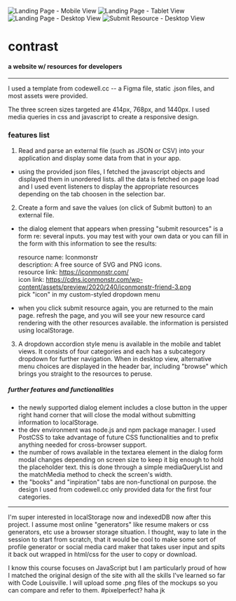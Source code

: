 ![Landing Page - Mobile View](https://user-images.githubusercontent.com/69234359/161306376-61de828a-438c-4856-b999-9e9c25380bb4.png)
![Landing Page - Tablet View](https://user-images.githubusercontent.com/69234359/161306377-e4305dae-12cd-4a3f-80b3-f00a52534a32.png)
![Landing Page - Desktop View](https://user-images.githubusercontent.com/69234359/161306379-f18bc847-5479-4854-a534-e364b5498e7d.png)
![Submit Resource - Desktop View](https://user-images.githubusercontent.com/69234359/161306380-bab3991a-9904-4f18-8935-b788dd230614.png)
# contrast

#### a website w/ resources for developers
<hr>

I used a template from codewell.cc -- a Figma file, static .json files, and most assets were provided.

The three screen sizes targeted are 414px, 768px, and 1440px. I used media queries in css and javascript to create a responsive design.

### features list

1. Read and parse an external file (such as JSON or CSV) into your application and display some data from that in your app.
- using the provided json files, I fetched the javascript objects and displayed them in unordered lists. all the data is fetched on page load and I used event listeners to display the appropriate resources depending on the tab choosen in the selection bar.

2. Create a form and save the values (on click of Submit button) to an external file.
- the dialog element that appears when pressing "submit resources" is a form re: several inputs. you may test with your own data or you can fill in the form with this information to see the results:

  resource name: Iconmonstr<br>
  description: A free source of SVG and PNG icons.<br>
  resource link: https://iconmonstr.com/<br>
  icon link: https://cdns.iconmonstr.com/wp-content/assets/preview/2020/240/iconmonstr-friend-3.png<br>
  pick "icon" in my custom-styled dropdown menu<br>
  
- when you click submit resource again, you are returned to the main page. refresh the page, and you will see your new resource card rendering with the other resources available. the information is persisted using localStorage.

3. A dropdown accordion style menu is available in the mobile and tablet views. It consists of four categories and each has a subcategory dropdown for further navigation. When in desktop view, alternative menu choices are displayed in the header bar, including "browse" which brings you straight to the resources to peruse.

##### further features and functionalities

- the newly supported dialog element includes a close button in the upper right hand corner that will close the modal without submitting information to localStorage.
- the dev environment was node.js and npm package manager. I used PostCSS to take advantage of future CSS functionalities and to prefix anything needed for cross-browser support.
- the number of rows available in the textarea element in the dialog form modal changes depending on screen size to keep it big enough to hold the placeholder text. this is done through a simple mediaQueryList and the matchMedia method to check the screen's width.
- the "books" and "inpiration" tabs are non-functional on purpose. the design I used from codewell.cc only provided data for the first four categories.

<hr>
I'm super interested in localStorage now and indexedDB now after this project. I assume most online "generators" like resume makers or css generators, etc use a browser storage situation. I thought, way to late in the session to start from scratch, that it would be cool to make some sort of profile generator or social media card maker that takes user input and spits it back out wrapped in html/css for the user to copy or download. 

I know this course focuses on JavaScript but I am particularly proud of how I matched the original design of the site with all the skills I've learned so far with Code Louisville. I will upload some .png files of the mockups so you can compare and refer to them. #pixelperfect? haha jk
